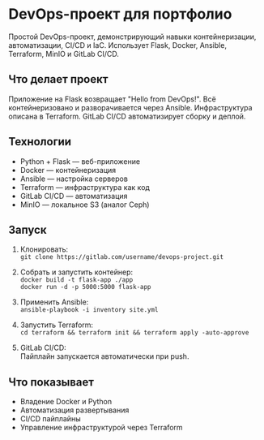 # DevOps-проект для портфолио

Простой DevOps-проект, демонстрирующий навыки контейнеризации, автоматизации, CI/CD и IaC. Использует Flask, Docker, Ansible, Terraform, MinIO и GitLab CI/CD.

## Что делает проект

Приложение на Flask возвращает "Hello from DevOps!". Всё контейнеризовано и разворачивается через Ansible. Инфраструктура описана в Terraform. GitLab CI/CD автоматизирует сборку и деплой.

## Технологии

- Python + Flask — веб-приложение
- Docker — контейнеризация
- Ansible — настройка серверов
- Terraform — инфраструктура как код
- GitLab CI/CD — автоматизация
- MinIO — локальное S3 (аналог Ceph)

## Запуск

1. Клонировать:  
   `git clone https://gitlab.com/username/devops-project.git`

2. Собрать и запустить контейнер:  
   `docker build -t flask-app ./app`  
   `docker run -d -p 5000:5000 flask-app`

3. Применить Ansible:  
   `ansible-playbook -i inventory site.yml`

4. Запустить Terraform:  
   `cd terraform && terraform init && terraform apply -auto-approve`

5. GitLab CI/CD:  
   Пайплайн запускается автоматически при push.

## Что показывает

- Владение Docker и Python
- Автоматизация развертывания
- CI/CD пайплайны
- Управление инфраструктурой через Terraform
